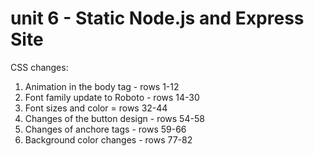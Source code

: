 # unit 6 - Static Node.js and Express Site
CSS changes:
1. Animation in the body tag - rows 1-12
2. Font family update to Roboto - rows 14-30
3. Font sizes and color = rows 32-44
4. Changes of the button design - rows 54-58
5. Changes of anchore tags - rows 59-66
6. Background color changes - rows 77-82 
 
